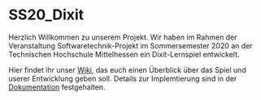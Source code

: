 # SS20_Dixit

Herzlich Willkommen zu unserem Projekt. Wir haben im Rahmen der Veranstaltung Softwaretechnik-Projekt im Sommersemester 2020 an der Technischen Hochschule Mittelhessen ein Dixit-Lernspiel entwickelt.

Hier findet ihr unser [Wiki](https://github.com/thm-mni-ii/SWT-P_SS20_Dixit/wiki), das euch einen Überblick über das Spiel und userer Entwicklung geben soll. Details zur Implemtierung sind in der [Dokumentation](https://thm-mni-ii.github.io/SWT-P_SS20_Dixit/index.html) festgehalten. 

